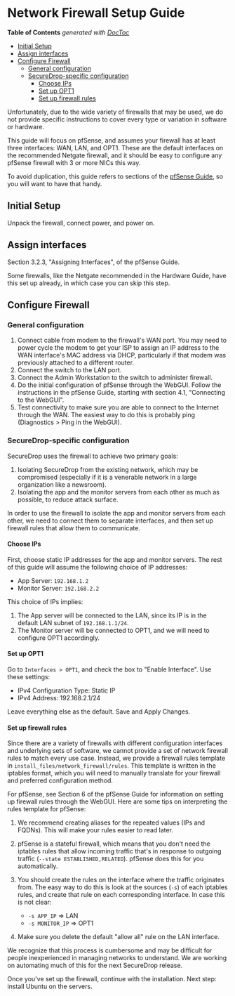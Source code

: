 Network Firewall Setup Guide
============================

<!-- START doctoc generated TOC please keep comment here to allow auto update -->
<!-- DON'T EDIT THIS SECTION, INSTEAD RE-RUN doctoc TO UPDATE -->
**Table of Contents**  *generated with [DocToc](http://doctoc.herokuapp.com/)*

- [Initial Setup](#initial-setup)
- [Assign interfaces](#assign-interfaces)
- [Configure Firewall](#configure-firewall)
  - [General configuration](#general-configuration)
  - [SecureDrop-specific configuration](#securedrop-specific-configuration)
    - [Choose IPs](#choose-ips)
    - [Set up OPT1](#set-up-opt1)
    - [Set up firewall rules](#set-up-firewall-rules)

<!-- END doctoc generated TOC please keep comment here to allow auto update -->

Unfortunately, due to the wide variety of firewalls that may be used, we
do not provide specific instructions to cover every type or variation in
software or hardware.

This guide will focus on pfSense, and assumes your firewall has at
least three interfaces: WAN, LAN, and OPT1. These are the default
interfaces on the recommended Netgate firewall, and it should be easy
to configure any pfSense firewall with 3 or more NICs this way.

To avoid duplication, this guide refers to sections of the
[pfSense Guide](http://data.sfb.bg.ac.rs/sftp/bojan.radic/Knjige/Guide_pfsense.pdf),
so you will want to have that handy.

Initial Setup
-------------

Unpack the firewall, connect power, and power on.

Assign interfaces
-----------------

Section 3.2.3, "Assigning Interfaces", of the pfSense Guide.

Some firewalls, like the Netgate recommended in the Hardware Guide,
have this set up already, in which case you can skip this step.

Configure Firewall
------------------

### General configuration

1.  Connect cable from modem to the firewall's WAN port. You may need
    to power cycle the modem to get your ISP to assign an IP address
    to the WAN interface's MAC address via DHCP, particularly if that
    modem was previously attached to a different router.
2.  Connect the switch to the LAN port.
3.  Connect the Admin Workstation to the switch to administer firewall.
4.  Do the initial configuration of pfSense through the WebGUI. Follow
    the instructions in the pfSense Guide, starting with section 4.1,
    "Connecting to the WebGUI".
5.  Test connectivity to make sure you are able to connect to the
    Internet through the WAN. The easiest way to do this is probably
    ping (Diagnostics > Ping in the WebGUI).

### SecureDrop-specific configuration

SecureDrop uses the firewall to achieve two primary goals:

1.  Isolating SecureDrop from the existing network, which may be
    compromised (especially if it is a venerable network in a large
    organization like a newsroom).
2.  Isolating the app and the monitor servers from each other as much as
    possible, to reduce attack surface.

In order to use the firewall to isolate the app and monitor servers from
each other, we need to connect them to separate interfaces, and then set
up firewall rules that allow them to communicate.

#### Choose IPs

First, choose static IP addresses for the app and monitor servers. The
rest of this guide will assume the following choice of IP addresses:

* App Server: `192.168.1.2`
* Monitor Server: `192.168.2.2`

This choice of IPs implies:

1.  The App server will be connected to the LAN, since its IP is in
    the default LAN subnet of `192.168.1.1/24`.
2.  The Monitor server will be connected to OPT1, and we will need to
    configure OPT1 accordingly.

#### Set up OPT1

Go to `Interfaces > OPT1`, and check the box to "Enable Interface". Use
these settings:

-   IPv4 Configuration Type: Static IP
-   IPv4 Address: 192.168.2.1/24

Leave everything else as the default. Save and Apply Changes.

#### Set up firewall rules

Since there are a variety of firewalls with different configuration
interfaces and underlying sets of software, we cannot provide a set of
network firewall rules to match every use case. Instead, we provide a
firewall rules template in `install_files/network_firewall/rules`.
This template is written in the iptables format, which you will need
to manually translate for your firewall and preferred configuration
method.

For pfSense, see Section 6 of the pfSense Guide for information on
setting up firewall rules through the WebGUI. Here are some tips on
interpreting the rules template for pfSense:

1. We recommend creating aliases for the repeated values (IPs and
   FQDNs). This will make your rules easier to read later.
2. pfSense is a stateful firewall, which means that you don't need the
   iptables rules that allow incoming traffic that's in response to
   outgoing traffic (`--state ESTABLISHED,RELATED`). pfSense does this
   for you automatically.
3. You should create the rules on the interface where the traffic
   originates from. The easy way to do this is look at the sources
   (`-s`) of each iptables rules, and create that rule on each
   corresponding interface. In case this is not clear:

	* `-s APP_IP` => LAN
	* `-s MONITOR_IP` => OPT1
4. Make sure you delete the default "allow all" rule on the LAN
   interface.

We recognize that this process is cumbersome and may be difficult for
people inexperienced in managing networks to understand. We are
working on automating much of this for the next SecureDrop release.

Once you've set up the firewall, continue with the installation. Next
step: install Ubuntu on the servers.
